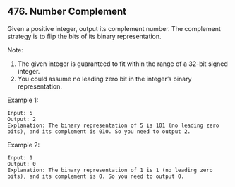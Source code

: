 ## 476. Number Complement 

Given a positive integer, output its complement number. The complement strategy is to flip the bits of its binary representation.

Note:

1. The given integer is guaranteed to fit within the range of a 32-bit signed integer.
2. You could assume no leading zero bit in the integer’s binary representation.

Example 1:
```
Input: 5
Output: 2
Explanation: The binary representation of 5 is 101 (no leading zero bits), and its complement is 010. So you need to output 2.
```
Example 2:
```
Input: 1
Output: 0
Explanation: The binary representation of 1 is 1 (no leading zero bits), and its complement is 0. So you need to output 0.
```